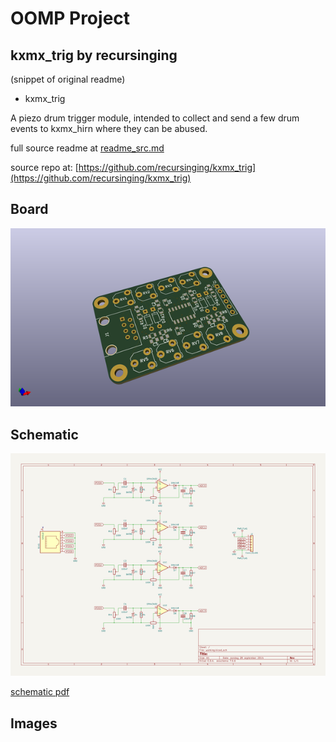 # OOMP Project  
## kxmx_trig  by recursinging  
  
(snippet of original readme)  
  
- kxmx_trig  
  
A piezo drum trigger module, intended to collect and send a few drum events to kxmx_hirn where they can be abused.  
  
  full source readme at [readme_src.md](readme_src.md)  
  
source repo at: [https://github.com/recursinging/kxmx_trig](https://github.com/recursinging/kxmx_trig)  
## Board  
  
[![working_3d.png](working_3d_600.png)](working_3d.png)  
## Schematic  
  
[![working_schematic.png](working_schematic_600.png)](working_schematic.png)  
  
[schematic pdf](working_schematic.pdf)  
## Images  
